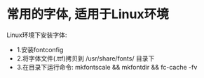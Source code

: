 # 常用的字体, 适用于Linux环境
Linux环境下安装字体:
- 1.安装fontconfig
- 2.将字体文件(.ttf)拷贝到 /usr/share/fonts/ 目录下
- 3.在目录下运行命令: mkfontscale && mkfontdir && fc-cache -fv

